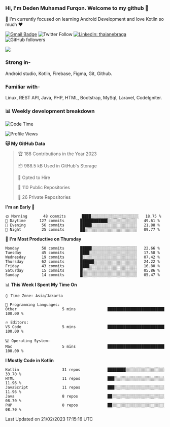 ### Hi, I'm Deden Muhamad Furqon. Welcome to my github 👋

<!--
**furqoncreative/furqoncreative** is a ✨ _special_ ✨ repository because its `README.md` (this file) appears on your GitHub profile.

Here are some ideas to get you started:

- 🔭 I’m currently working on ...
- 👯 I’m looking to collaborate on ...
- 🤔 I’m looking for help with ...
- 💬 Ask me about ...
- 📫 How to reach me: ...
- 😄 Pronouns: ...
- ⚡ Fun fact: ...
-->

  🌱 I'm currently focused on learning Android Development and love Kotlin so much ❤ 

[![Gmail Badge](https://img.shields.io/badge/-furqoncreative24@gmail.com-c14438?style=flat-square&logo=Gmail&logoColor=white&link=mailto:furqoncreative24@gmail.com)](mailto:furqoncreative24@gmail.com)
![Twitter Follow](https://img.shields.io/twitter/follow/furqoncreative?label=Follow)
[![Linkedin: thaianebraga](https://img.shields.io/badge/-Deden_Muhamad_Furqon-blue?style=flat-square&logo=Linkedin&logoColor=white&link=https://www.linkedin.com/in/anmol-p-singh/)](https://www.linkedin.com/in/furqoncreative/)
![GitHub followers](https://img.shields.io/github/followers/furqoncreative?label=Follow&style=social)

<img src="https://github-readme-stats.sera5-dev.vercel.app/api?username=furqoncreative&hide=stars&show_icons=true&count_private=true&include_all_commits=true&title_color=#008080&icon_color=#008080&hide_border=true" width="">

### Strong in-

Android studio, Kotlin, Firebase, Figma, Git, Github.

### Familiar with-
Linux, REST API, Java, PHP, HTML, Bootstrap, MySql, Laravel, CodeIgniter.

### 📊 Weekly development breakdown

<!--START_SECTION:waka-->
![Code Time](http://img.shields.io/badge/Code%20Time-1%2C284%20hrs%2024%20mins-blue)

![Profile Views](http://img.shields.io/badge/Profile%20Views-1-blue)

**🐱 My GitHub Data** 

> 🏆 188 Contributions in the Year 2023
 > 
> 📦 988.5 kB Used in GitHub's Storage 
 > 
> 💼 Opted to Hire
 > 
> 📜 110 Public Repositories 
 > 
> 🔑 26 Private Repositories  
 > 
**I'm an Early 🐤** 

```text
🌞 Morning       48 commits       ████░░░░░░░░░░░░░░░░░░░░░   18.75 % 
🌆 Daytime      127 commits       ████████████░░░░░░░░░░░░░   49.61 % 
🌃 Evening       56 commits       █████░░░░░░░░░░░░░░░░░░░░   21.88 % 
🌙 Night         25 commits       ██░░░░░░░░░░░░░░░░░░░░░░░   09.77 % 

```
📅 **I'm Most Productive on Thursday** 

```text
Monday          58 commits       █████░░░░░░░░░░░░░░░░░░░░   22.66 % 
Tuesday         45 commits       ████░░░░░░░░░░░░░░░░░░░░░   17.58 % 
Wednesday       19 commits       █░░░░░░░░░░░░░░░░░░░░░░░░   07.42 % 
Thursday        62 commits       ██████░░░░░░░░░░░░░░░░░░░   24.22 % 
Friday          43 commits       ████░░░░░░░░░░░░░░░░░░░░░   16.80 % 
Saturday        15 commits       █░░░░░░░░░░░░░░░░░░░░░░░░   05.86 % 
Sunday          14 commits       █░░░░░░░░░░░░░░░░░░░░░░░░   05.47 % 

```


📊 **This Week I Spent My Time On** 

```text
⌚︎ Time Zone: Asia/Jakarta

💬 Programming Languages: 
Other                    5 mins              █████████████████████████   100.00 % 

🔥 Editors: 
VS Code                  5 mins              █████████████████████████   100.00 % 

💻 Operating System: 
Mac                      5 mins              █████████████████████████   100.00 % 

```

**I Mostly Code in Kotlin** 

```text
Kotlin                   31 repos            ████████░░░░░░░░░░░░░░░░░   33.70 % 
HTML                     11 repos            ███░░░░░░░░░░░░░░░░░░░░░░   11.96 % 
JavaScript               11 repos            ███░░░░░░░░░░░░░░░░░░░░░░   11.96 % 
Java                     8 repos             ██░░░░░░░░░░░░░░░░░░░░░░░   08.70 % 
PHP                      8 repos             ██░░░░░░░░░░░░░░░░░░░░░░░   08.70 % 

```



 Last Updated on 21/02/2023 17:15:16 UTC
<!--END_SECTION:waka-->
